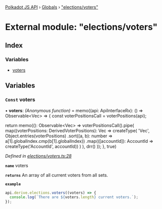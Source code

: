 [Polkadot JS API](../README.md) › [Globals](../globals.md) › ["elections/voters"](_elections_voters_.md)

# External module: "elections/voters"

## Index

### Variables

* [voters](_elections_voters_.md#const-voters)

## Variables

### `Const` voters

• **voters**: *(Anonymous function)* =  memo((api: ApiInterfaceRx): () => Observable<Vec<AccountId>> => {
  const voterPositionsCall = voterPositions(api);

  return memo((): Observable<Vec<AccountId>> =>
    voterPositionsCall().pipe(
      map((voterPositions: DerivedVoterPositions): Vec<AccountId> =>
        createType(
          'Vec<AccountId>',
          Object.entries(voterPositions)
            .sort((a, b): number => a[1].globalIndex.cmp(b[1].globalIndex))
            .map(([accountId]): AccountId => createType('AccountId', accountId))
        )
      ),
      drr()
    ));
}, true)

*Defined in [elections/voters.ts:28](https://github.com/polkadot-js/api/blob/287ceb2ded/packages/api-derive/src/elections/voters.ts#L28)*

**`name`** voters

**`returns`** An array of all current voters from all sets.

**`example`** 
<BR>

```javascript
api.derive.elections.voters((voters) => {
  console.log(`There are ${voters.length} current voters.`);
});
```
